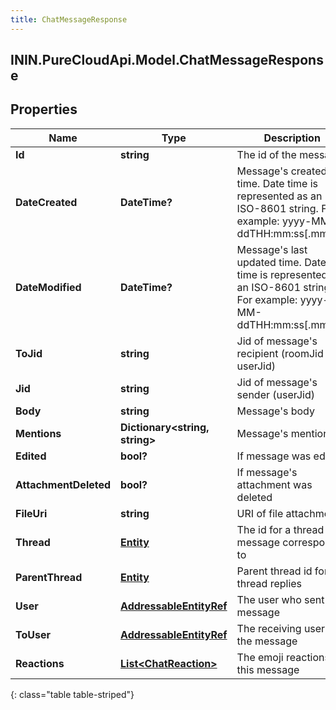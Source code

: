 ```yaml
---
title: ChatMessageResponse
---
```

## ININ.PureCloudApi.Model.ChatMessageResponse

## Properties

|Name | Type | Description | Notes|
|------------ | ------------- | ------------- | -------------|
| **Id** | **string** | The id of the message | |
| **DateCreated** | **DateTime?** | Message&#39;s created time. Date time is represented as an ISO-8601 string. For example: yyyy-MM-ddTHH:mm:ss[.mmm]Z | |
| **DateModified** | **DateTime?** | Message&#39;s last updated time. Date time is represented as an ISO-8601 string. For example: yyyy-MM-ddTHH:mm:ss[.mmm]Z | [optional] |
| **ToJid** | **string** | Jid of message&#39;s recipient (roomJid or userJid) | |
| **Jid** | **string** | Jid of message&#39;s sender (userJid) | |
| **Body** | **string** | Message&#39;s body | |
| **Mentions** | **Dictionary&lt;string, string&gt;** | Message&#39;s mentions | [optional] |
| **Edited** | **bool?** | If message was edited | [optional] |
| **AttachmentDeleted** | **bool?** | If message&#39;s attachment was deleted | [optional] |
| **FileUri** | **string** | URI of file attachment | [optional] |
| **Thread** | [**Entity**](Entity.html) | The id for a thread this message corresponds to | |
| **ParentThread** | [**Entity**](Entity.html) | Parent thread id for thread replies | [optional] |
| **User** | [**AddressableEntityRef**](AddressableEntityRef.html) | The user who sent the message | [optional] |
| **ToUser** | [**AddressableEntityRef**](AddressableEntityRef.html) | The receiving user of the message | [optional] |
| **Reactions** | [**List&lt;ChatReaction&gt;**](ChatReaction.html) | The emoji reactions to this message | [optional] |
{: class="table table-striped"}


